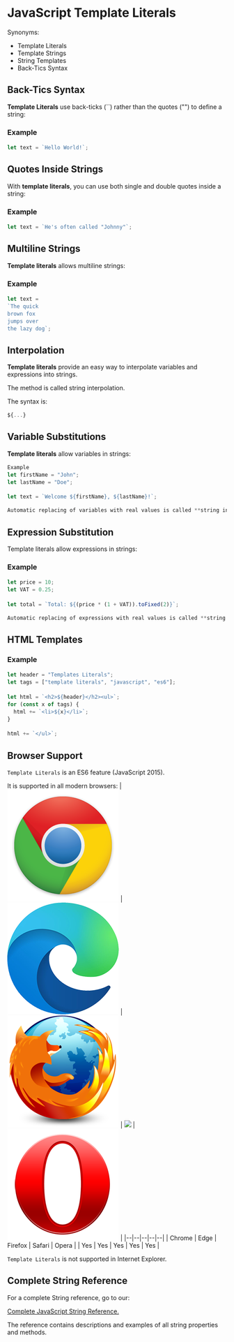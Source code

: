 # JavaScript Template Literals


Synonyms:

* Template Literals
* Template Strings
* String Templates
* Back-Tics Syntax


## Back-Tics Syntax
**Template Literals** use back-ticks (``) rather than the quotes ("") to define a string:

### Example
```javascript
let text = `Hello World!`;
```


## Quotes Inside Strings
With **template literals**, you can use both single and double quotes inside a string:


### Example
```javascript
let text = `He's often called "Johnny"`;
```


## Multiline Strings
**Template literals** allows multiline strings:

### Example
```javascript
let text =
`The quick
brown fox
jumps over
the lazy dog`;
```


## Interpolation
**Template literals** provide an easy way to interpolate variables and expressions into strings.

The method is called string interpolation.

The syntax is:
```javascript
${...}
```



## Variable Substitutions
**Template literals** allow variables in strings:
```javascript
Example
let firstName = "John";
let lastName = "Doe";

let text = `Welcome ${firstName}, ${lastName}!`;
```

```css
Automatic replacing of variables with real values is called **string interpolation**.
```


## Expression Substitution
Template literals allow expressions in strings:

### Example
```javascript
let price = 10;
let VAT = 0.25;

let total = `Total: ${(price * (1 + VAT)).toFixed(2)}`;
```

```css
Automatic replacing of expressions with real values is called **string interpolation**.
```


## HTML Templates
### Example
```javascript
let header = "Templates Literals";
let tags = ["template literals", "javascript", "es6"];

let html = `<h2>${header}</h2><ul>`;
for (const x of tags) {
  html += `<li>${x}</li>`;
}

html += `</ul>`;
```



## Browser Support
`Template Literals` is an ES6 feature (JavaScript 2015).

It is supported in all modern browsers:
| ![](../../Icons/chrome.png) | ![](../../Icons/edge_browser_logo_icon_152998.png) | ![](../../Icons/firefox-logo.png) | ![](../../Icons/Wineass-Ios7-Redesign-Safari.ico) | ![](../../Icons/opera-icon-29.png) |
|--|--|--|--|--|
| Chrome | Edge | Firefox | Safari | Opera |
| Yes | Yes | Yes | Yes | Yes |

`Template Literals` is not supported in Internet Explorer.



## Complete String Reference
For a complete String reference, go to our:

[Complete JavaScript String Reference.](https://www.w3schools.com/jsref/jsref_obj_string.asp)

The reference contains descriptions and examples of all string properties and methods.

